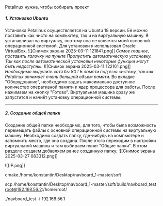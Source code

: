 
Petalinux нужна, чтобы собирать проект
##### 1. Установка Ubuntu
Установка Petalinux осуществляется на Ubuntu 18 версии. Её можно поставить как чисто на компьютер, так и на виртуальную машину.
Я устанавливал на виртуалку, поэтому она не является моей основной операционной системой. Для установки я использовал Oracle VirtualBox.
![[Снимок экрана 2025-03-11 121841.png]]
*Самое главное, поставить галочку на пункте Пропустить автоматическую установку. Так как после автоматической установки некоторые функции могут быть недоступны.*
![[Снимок экрана 2025-03-11 122101.png]]
*Необходимо выделить хотя бы 80 ГБ памяти под всю систему, так как Petalinux занимает очень большой объем памяти.*
Во вкладке "Оборудование", необходимо задать максимально доступное количество оперативной памяти и ядер процессора для работы.
После нажимаем на кнопку "Готово". Виртуальная машина сразу же запустится и начнёт установку операционной системы.

---
##### 2. Создание общей папки
Создание общей папки необходимо, для того, чтобы была возможность перемещать файлы с основной операционной системы на виртуальную машину. 
Необходимо создать папку, где-нибудь на компьютере и запомнить место, где она создана. После этого переходим в настройки виртуальной машины и там выбираем пункт "Общие папки". В этом разделе создаем добавляем ранее созданную папку. 
![[Снимок экрана 2025-03-27 083312.png]]


![[IP.png]]

cmake /home/konstantin/Desktop/navboard_1-master/soft

scp /home/konstantin/Desktop/navboard_1-master/soft/build/navboard_test root@192.168.56.2:/home/root/

./navboard_test -i 192.168.56.1

